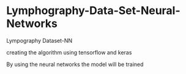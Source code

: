 # Lymphography-Data-Set-Neural-Networks
Lympography Dataset-NN

creating the algorithm using tensorflow and keras

By using the neural networks the model will be trained
